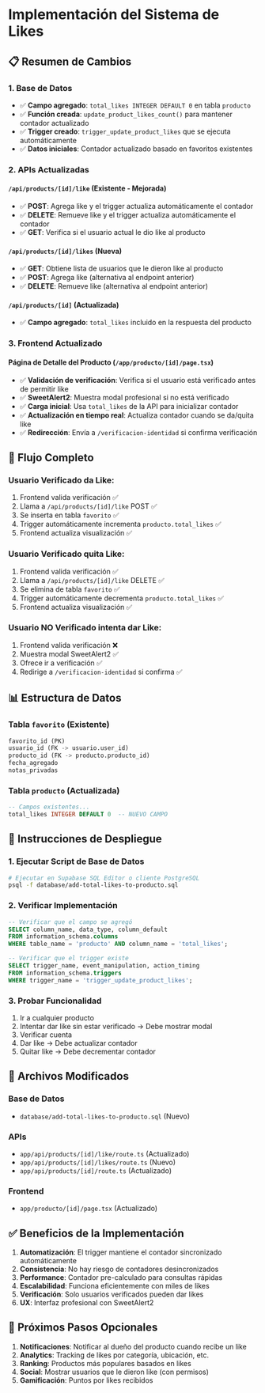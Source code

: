 # Implementación del Sistema de Likes

## 📋 Resumen de Cambios

### 1. **Base de Datos**
- ✅ **Campo agregado**: `total_likes INTEGER DEFAULT 0` en tabla `producto`
- ✅ **Función creada**: `update_product_likes_count()` para mantener contador actualizado
- ✅ **Trigger creado**: `trigger_update_product_likes` que se ejecuta automáticamente
- ✅ **Datos iniciales**: Contador actualizado basado en favoritos existentes

### 2. **APIs Actualizadas**

#### **`/api/products/[id]/like`** (Existente - Mejorada)
- ✅ **POST**: Agrega like y el trigger actualiza automáticamente el contador
- ✅ **DELETE**: Remueve like y el trigger actualiza automáticamente el contador
- ✅ **GET**: Verifica si el usuario actual le dio like al producto

#### **`/api/products/[id]/likes`** (Nueva)
- ✅ **GET**: Obtiene lista de usuarios que le dieron like al producto
- ✅ **POST**: Agrega like (alternativa al endpoint anterior)
- ✅ **DELETE**: Remueve like (alternativa al endpoint anterior)

#### **`/api/products/[id]`** (Actualizada)
- ✅ **Campo agregado**: `total_likes` incluido en la respuesta del producto

### 3. **Frontend Actualizado**

#### **Página de Detalle del Producto** (`/app/producto/[id]/page.tsx`)
- ✅ **Validación de verificación**: Verifica si el usuario está verificado antes de permitir like
- ✅ **SweetAlert2**: Muestra modal profesional si no está verificado
- ✅ **Carga inicial**: Usa `total_likes` de la API para inicializar contador
- ✅ **Actualización en tiempo real**: Actualiza contador cuando se da/quita like
- ✅ **Redirección**: Envía a `/verificacion-identidad` si confirma verificación

## 🔄 Flujo Completo

### **Usuario Verificado da Like:**
1. Frontend valida verificación ✅
2. Llama a `/api/products/[id]/like` POST ✅
3. Se inserta en tabla `favorito` ✅
4. Trigger automáticamente incrementa `producto.total_likes` ✅
5. Frontend actualiza visualización ✅

### **Usuario Verificado quita Like:**
1. Frontend valida verificación ✅
2. Llama a `/api/products/[id]/like` DELETE ✅
3. Se elimina de tabla `favorito` ✅
4. Trigger automáticamente decrementa `producto.total_likes` ✅
5. Frontend actualiza visualización ✅

### **Usuario NO Verificado intenta dar Like:**
1. Frontend valida verificación ❌
2. Muestra modal SweetAlert2 ✅
3. Ofrece ir a verificación ✅
4. Redirige a `/verificacion-identidad` si confirma ✅

## 📊 Estructura de Datos

### **Tabla `favorito`** (Existente)
```sql
favorito_id (PK)
usuario_id (FK -> usuario.user_id)
producto_id (FK -> producto.producto_id)
fecha_agregado
notas_privadas
```

### **Tabla `producto`** (Actualizada)
```sql
-- Campos existentes...
total_likes INTEGER DEFAULT 0  -- NUEVO CAMPO
```

## 🚀 Instrucciones de Despliegue

### **1. Ejecutar Script de Base de Datos**
```bash
# Ejecutar en Supabase SQL Editor o cliente PostgreSQL
psql -f database/add-total-likes-to-producto.sql
```

### **2. Verificar Implementación**
```sql
-- Verificar que el campo se agregó
SELECT column_name, data_type, column_default 
FROM information_schema.columns 
WHERE table_name = 'producto' AND column_name = 'total_likes';

-- Verificar que el trigger existe
SELECT trigger_name, event_manipulation, action_timing
FROM information_schema.triggers 
WHERE trigger_name = 'trigger_update_product_likes';
```

### **3. Probar Funcionalidad**
1. Ir a cualquier producto
2. Intentar dar like sin estar verificado → Debe mostrar modal
3. Verificar cuenta
4. Dar like → Debe actualizar contador
5. Quitar like → Debe decrementar contador

## 🔧 Archivos Modificados

### **Base de Datos**
- `database/add-total-likes-to-producto.sql` (Nuevo)

### **APIs**
- `app/api/products/[id]/like/route.ts` (Actualizado)
- `app/api/products/[id]/likes/route.ts` (Nuevo)
- `app/api/products/[id]/route.ts` (Actualizado)

### **Frontend**
- `app/producto/[id]/page.tsx` (Actualizado)

## ✅ Beneficios de la Implementación

1. **Automatización**: El trigger mantiene el contador sincronizado automáticamente
2. **Consistencia**: No hay riesgo de contadores desincronizados
3. **Performance**: Contador pre-calculado para consultas rápidas
4. **Escalabilidad**: Funciona eficientemente con miles de likes
5. **Verificación**: Solo usuarios verificados pueden dar likes
6. **UX**: Interfaz profesional con SweetAlert2

## 🎯 Próximos Pasos Opcionales

1. **Notificaciones**: Notificar al dueño del producto cuando recibe un like
2. **Analytics**: Tracking de likes por categoría, ubicación, etc.
3. **Ranking**: Productos más populares basados en likes
4. **Social**: Mostrar usuarios que le dieron like (con permisos)
5. **Gamificación**: Puntos por likes recibidos
